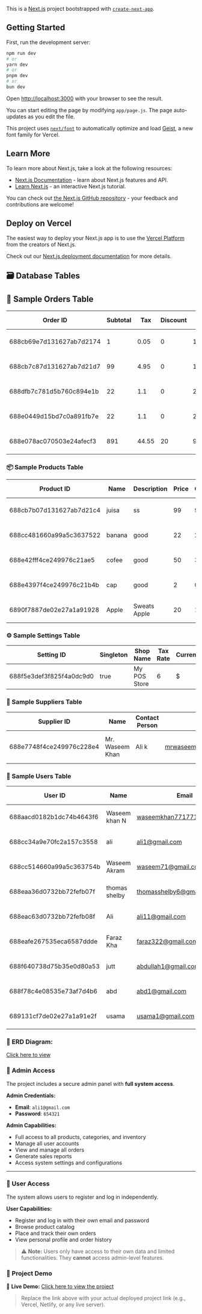 This is a [Next.js](https://nextjs.org) project bootstrapped with [`create-next-app`](https://github.com/vercel/next.js/tree/canary/packages/create-next-app).

## Getting Started

First, run the development server:

```bash
npm run dev
# or
yarn dev
# or
pnpm dev
# or
bun dev
```

Open [http://localhost:3000](http://localhost:3000) with your browser to see the result.

You can start editing the page by modifying `app/page.js`. The page auto-updates as you edit the file.

This project uses [`next/font`](https://nextjs.org/docs/app/building-your-application/optimizing/fonts) to automatically optimize and load [Geist](https://vercel.com/font), a new font family for Vercel.

## Learn More

To learn more about Next.js, take a look at the following resources:

- [Next.js Documentation](https://nextjs.org/docs) - learn about Next.js features and API.
- [Learn Next.js](https://nextjs.org/learn) - an interactive Next.js tutorial.

You can check out [the Next.js GitHub repository](https://github.com/vercel/next.js) - your feedback and contributions are welcome!

## Deploy on Vercel

The easiest way to deploy your Next.js app is to use the [Vercel Platform](https://vercel.com/new?utm_medium=default-template&filter=next.js&utm_source=create-next-app&utm_campaign=create-next-app-readme) from the creators of Next.js.

Check out our [Next.js deployment documentation](https://nextjs.org/docs/app/building-your-application/deploying) for more details.









## 🗃️ Database Tables


## 🧾 Sample Orders Table

| Order ID                            | Subtotal | Tax  | Discount | Total | Payment | Status    | Created At           |
|-------------------------------------|----------|------|----------|-------|---------|-----------|----------------------|
| 688cb69e7d131627ab7d2174            | 1        | 0.05 | 0        | 1.05  | card    | completed | 2025-08-01 12:44:14  |
| 688cb7c87d131627ab7d21d7            | 99       | 4.95 | 0        | 103.95| card    | completed | 2025-08-01 12:49:12  |
| 688dfb7c781d5b760c894e1b            | 22       | 1.1  | 0        | 23.1  | cash    | completed | 2025-08-02 11:50:20  |
| 688e0449d15bd7c0a891fb7e            | 22       | 1.1  | 0        | 23.1  | cash    | completed | 2025-08-02 12:27:53  |
| 688e078ac070503e24afecf3            | 891      | 44.55| 20       | 915.55| card    | completed | 2025-08-02 12:41:46  |



### 📦 Sample Products Table

| Product ID                        | Name   | Description     | Price | Cost | Barcode | Category | Stock | Min Stock | Created At           |
|----------------------------------|--------|------------------|-------|------|---------|----------|--------|------------|----------------------|
| 688cb7b07d131627ab7d21c4         | juisa  | ss               | 99    | 99   | 99      | fruit    | 49     | 99         | 2025-08-01 12:48:48  |
| 688cc481660a99a5c3637522         | banana | good             | 22    | 22   | 26      | fruit    | -2     | 2          | 2025-08-01 13:43:29  |
| 688e42fff4ce249976c21ae5         | cofee  | good             | 50    | 33   |         | drink    | 0      | 2          | 2025-08-02 16:55:27  |
| 688e4397f4ce249976c21b4b         | cap    | good             | 2     | 0.96 |         | kit      | 19     | 0          | 2025-08-02 16:57:59  |
| 6890f7887de02e27a1a91928         | Apple  | Sweats Apple     | 20    | 15   |         | Fruite   | 48     | 5          | 2025-08-04 18:10:16  |




### ⚙️ Sample Settings Table

| Setting ID                       | Singleton | Shop Name     | Tax Rate | Currency | Created At           | Updated At           |
|----------------------------------|-----------|----------------|----------|----------|----------------------|----------------------|
| 688f5e3def3f825f4a0dc9d0         | true      | My POS Store   | 6        | $        | 2025-08-03 13:03:57  | 2025-08-04 21:38:02  |




### 🚚 Sample Suppliers Table

| Supplier ID                     | Name              | Contact Person | Email                      | Phone        | Address                                 | Created At           | Updated At           |
|---------------------------------|-------------------|----------------|-----------------------------|--------------|------------------------------------------|----------------------|----------------------|
| 688e7748f4ce249976c228e4        | Mr. Waseem Khan   | Ali k          | mrwaseemk465@gmail.com     | 03471079465  | Rawalpindi, Pishawar Road, Line2        | 2025-08-02 20:38:32  | 2025-08-02 21:12:19  |




### 👤 Sample Users Table

| User ID                          | Name           | Email                    | Role               | Is Active | Created At           | Updated At           |
|----------------------------------|----------------|---------------------------|--------------------|-----------|----------------------|----------------------|
| 688aacd0182b1dc74b4643f6         | Waseem khan N  | waseemkhan771771@gmail.com | customer           | true      | 2025-07-30 23:37:52  | 2025-08-03 13:15:09  |
| 688cc34a9e70fc2a157c3558         | ali            | ali1@gmail.com             | admin              | true      |                      | 2025-08-04 21:37:59  |
| 688cc514660a99a5c363754b         | Waseem Akram   | waseem71@gmail.com         | cashier            | true      | 2025-08-01 13:45:56  | 2025-08-01 13:45:56  |
| 688eaa36d0732bb72fefb07f         | thomas shelby  | thomasshelby6@gmail.com    | cashier            | true      | 2025-08-03 00:15:50  | 2025-08-03 00:15:50  |
| 688eac63d0732bb72fefb08f         | Ali            | ali11@gmail.com            | manager            | true      | 2025-08-03 00:25:07  | 2025-08-03 00:38:39  |
| 688eafe267535eca6587ddde         | Faraz Kha      | faraz322@gmail.com         | inventory_manager  | true      | 2025-08-03 00:40:02  | 2025-08-04 21:50:24  |
| 688f640738d75b35e0d80a53         | jutt           | abdullah1@gmail.com        | customer           | true      | 2025-08-03 13:28:39  | 2025-08-03 14:23:31  |
| 688f78c4e08535e73af7d4b6         | abd            | abd1@gmail.com             | customer           | true      | 2025-08-03 14:57:08  | 2025-08-03 14:57:08  |
| 689131cf7de02e27a1a91e2f         | usama          | usama1@gmail.com           | customer           | true      | 2025-08-04 22:18:55  | 2025-08-04 22:18:55  |







### 📌 ERD Diagram:
[Click here to view](https://dbdiagram.io/d/689154a7dd90d17865696a84)








### 🔐 Admin Access

The project includes a secure admin panel with **full system access**.

**Admin Credentials:**
- **Email**: `ali1@gmail.com`
- **Password**: `654321`

**Admin Capabilities:**
- Full access to all products, categories, and inventory
- Manage all user accounts
- View and manage all orders
- Generate sales reports
- Access system settings and configurations

---

### 👤 User Access

The system allows users to register and log in independently.

**User Capabilities:**
- Register and log in with their own email and password
- Browse product catalog
- Place and track their own orders
- View personal profile and order history

> ⚠️ **Note:** Users only have access to their own data and limited functionalities. They **cannot** access admin-level features.







### 🚀 Project Demo

🔗 **Live Demo:** [Click here to view the project](https://your-demo-link.com)

> Replace the link above with your actual deployed project link (e.g., Vercel, Netlify, or any live server).
